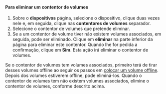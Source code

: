 <!--author=SharS last changed: 9/16/15-->

#### <a name="to-delete-a-volume-container"></a>Para eliminar um contentor de volumes
1. Sobre o **dispositivos** página, selecione o dispositivo, clique duas vezes nele e, em seguida, clique nas **contentores de volumes** separador.
2. Selecione o contentor de volumes que pretende eliminar.
3. Se a um contentor de volume tiver não existem volumes associados, em seguida, pode ser eliminado. Clique em **eliminar** na parte inferior da página para eliminar este contentor. Quando lhe for pedida a confirmação, clique em **Sim**. Esta ação irá eliminar o contentor de volumes.

Se o contentor de volumes tem volumes associados, primeiro terá de tirar desses volumes offline ao seguir os passos em [colocar um volume offline](../articles/storsimple/storsimple-manage-volumes.md#take-a-volume-offline). Depois dos volumes estiverem offline, pode eliminá-los. Quando o contentor de volumes tem não existem volumes associados, elimine o contentor de volumes, conforme descrito acima.

